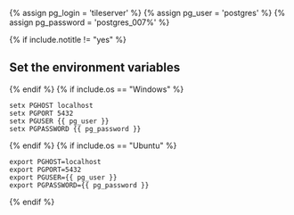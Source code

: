 {% assign pg_login = 'tileserver' %}
{% assign pg_user = 'postgres' %}
{% assign pg_password = 'postgres_007%' %}

{% if include.notitle != "yes" %}
## Set the environment variables
{% endif %}
{% if include.os == "Windows" %}
```batchfile
setx PGHOST localhost
setx PGPORT 5432
setx PGUSER {{ pg_user }}
setx PGPASSWORD {{ pg_password }}
```
{% endif %}
{% if include.os == "Ubuntu" %}
```shell
export PGHOST=localhost
export PGPORT=5432
export PGUSER={{ pg_user }}
export PGPASSWORD={{ pg_password }}
```
{% endif %}
